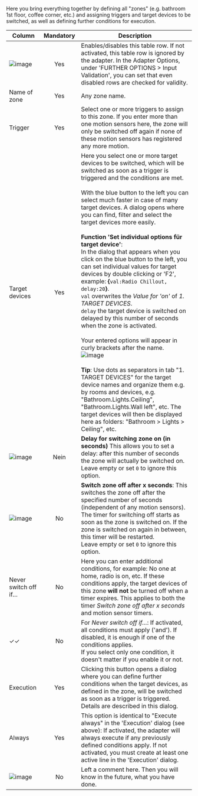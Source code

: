 Here you bring everything together by defining all "zones" (e.g. bathroom 1st floor, coffee corner, etc.) and assigning triggers and target devices to be switched, as well as defining further conditions for execution.

| Column | Mandatory | Description |
|----------|:------------:|-------|
| ![image](https://github.com/iobroker-community-adapters/ioBroker.smartcontrol/blob/master/admin/doc-md/img/check_box-24px.svg?raw=true) |  Yes   | Enables/disables this table row. If not activated, this table row is ignored by the adapter. In the Adapter Options, under 'FURTHER OPTIONS > Input Validation', you can set that even disabled rows are checked for validity. |
| Name of zone | Yes | Any zone name. |
| Trigger | Yes | Select one or more triggers to assign to this zone. If you enter more than one motion sensors here, the zone will only be switched off again if none of these motion sensors has registered any more motion.|
| Target devices | Yes | Here you select one or more target devices to be switched, which will be switched as soon as a trigger is triggered and the conditions are met.<br><br>With the blue button to the left you can select much faster in case of many target devices. A dialog opens where you can find, filter and select the target devices more easily.<br><br>**Function 'Set individual options für target device'**:<br>In the dialog that appears when you click on the blue button to the left, you can set individual values for target devices by double clicking or 'F2', example: **{**`val:Radio Chillout, delay:20`**}**.<br>`val` overwrites the *Value for 'on'* of *1. TARGET DEVICES*.<br>`delay` the target device is switched on delayed by this number of seconds when the zone is activated.<br><br>Your entered options will appear in curly brackets after the name.<br>![image](https://github.com/iobroker-community-adapters/ioBroker.smartcontrol/blob/master/admin/doc-md/img/table-zones_select-target-devices-overwrite.gif?raw=true)<br><br>**Tip**: Use dots as separators in tab "1. TARGET DEVICES" for the target device names and organize them e.g. by rooms and devices, e.g. "Bathroom.Lights.Ceiling", "Bathroom.Lights.Wall left", etc. The target devices will then be displayed here as folders: "Bathroom > Lights > Ceiling", etc. |
| ![image](https://github.com/iobroker-community-adapters/ioBroker.smartcontrol/blob/master/admin/doc-md/img/timelapse-24px.svg?raw=true)|  Nein   | **Delay for switching zone on (in seconds)** This allows you to set a delay: after this number of seconds the zone will actually be switched on.<br>Leave empty or set `0` to ignore this option. |
| ![image](https://github.com/iobroker-community-adapters/ioBroker.smartcontrol/blob/master/admin/doc-md/img/timer-24px.svg?raw=true) | No | **Switch zone off after x seconds**: This switches the zone off after the specified number of seconds (independent of any motion sensors). The timer for switching off starts as soon as the zone is switched on. If the zone is switched on again in between, this timer will be restarted.<br>Leave empty or set `0` to ignore this option. |
| Never switch off if... | No | Here you can enter additional conditions, for example: No one at home, radio is on, etc. If these conditions apply, the target devices of this zone **will not** be turned off when a timer expires. This applies to both the timer *Switch zone off after x seconds* and motion sensor timers. |
| ✓✓ | No | For *Never switch off if...*: If activated, all conditions must apply ('and'). If disabled, it is enough if one of the conditions applies.<br>If you select only one condition, it doesn't matter if you enable it or not.|
| Execution | Yes | Clicking this button opens a dialog where you can define further conditions when the target devices, as defined in the zone, will be switched as soon as a trigger is triggered. Details are described in this dialog. |
| Always | Yes | This option is identical to "Execute always" in the 'Execution' dialog (see above): If activated, the adapter will always execute if any previously defined conditions apply. If not activated, you must create at least one active line in the 'Execution' dialog. |
| ![image](https://github.com/iobroker-community-adapters/ioBroker.smartcontrol/blob/master/admin/doc-md/img/liveInfo.png?raw=true) | No | Left a comment here. Then you will know in the future, what you have done. |
